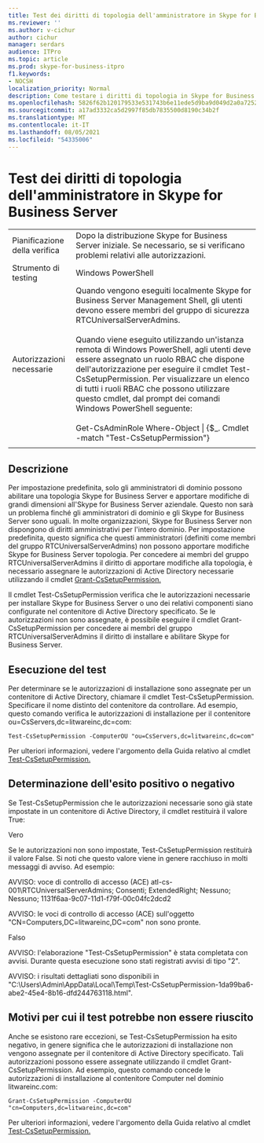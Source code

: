 ```yaml
---
title: Test dei diritti di topologia dell'amministratore in Skype for Business Server
ms.reviewer: ''
ms.author: v-cichur
author: cichur
manager: serdars
audience: ITPro
ms.topic: article
ms.prod: skype-for-business-itpro
f1.keywords:
- NOCSH
localization_priority: Normal
description: Come testare i diritti di topologia in Skype for Business Server
ms.openlocfilehash: 5826f62b120179533e531743b6e11ede5d9ba9d049d2a0a7252e57d6e7f922ea
ms.sourcegitcommit: a17ad3332ca5d2997f85db7835500d8190c34b2f
ms.translationtype: MT
ms.contentlocale: it-IT
ms.lasthandoff: 08/05/2021
ms.locfileid: "54335006"
---
```

# <a name="testing-admin-topology-rights-in-skype-for-business-server"></a>Test dei diritti di topologia dell'amministratore in Skype for Business Server

| | |
|--|--|
|Pianificazione della verifica|Dopo la distribuzione Skype for Business Server iniziale. Se necessario, se si verificano problemi relativi alle autorizzazioni.|
|Strumento di testing|Windows PowerShell|
|Autorizzazioni necessarie|Quando vengono eseguiti localmente Skype for Business Server Management Shell, gli utenti devono essere membri del gruppo di sicurezza RTCUniversalServerAdmins.<br/><br/>Quando viene eseguito utilizzando un'istanza remota di Windows PowerShell, agli utenti deve essere assegnato un ruolo RBAC che dispone dell'autorizzazione per eseguire il cmdlet Test-CsSetupPermission. Per visualizzare un elenco di tutti i ruoli RBAC che possono utilizzare questo cmdlet, dal prompt dei comandi Windows PowerShell seguente:<br/><br/>Get-CsAdminRole Where-Object \| {$_. Cmdlet -match "Test-CsSetupPermission"}|
|||

## <a name="description"></a>Descrizione

Per impostazione predefinita, solo gli amministratori di dominio possono abilitare una topologia Skype for Business Server e apportare modifiche di grandi dimensioni all'Skype for Business Server aziendale. Questo non sarà un problema finché gli amministratori di dominio e gli Skype for Business Server sono uguali. In molte organizzazioni, Skype for Business Server non dispongono di diritti amministrativi per l'intero dominio. Per impostazione predefinita, questo significa che questi amministratori (definiti come membri del gruppo RTCUniversalServerAdmins) non possono apportare modifiche Skype for Business Server topologia. Per concedere ai membri del gruppo RTCUniversalServerAdmins il diritto di apportare modifiche alla topologia, è necessario assegnare le autorizzazioni di Active Directory necessarie utilizzando il cmdlet [Grant-CsSetupPermission.](/powershell/module/skype/Grant-CsSetupPermission)
 
Il cmdlet Test-CsSetupPermission verifica che le autorizzazioni necessarie per installare Skype for Business Server o uno dei relativi componenti siano configurate nel contenitore di Active Directory specificato. Se le autorizzazioni non sono assegnate, è possibile eseguire il cmdlet Grant-CsSetupPermission per concedere ai membri del gruppo RTCUniversalServerAdmins il diritto di installare e abilitare Skype for Business Server.

## <a name="running-the-test"></a>Esecuzione del test

Per determinare se le autorizzazioni di installazione sono assegnate per un contenitore di Active Directory, chiamare il cmdlet Test-CsSetupPermission. Specificare il nome distinto del contenitore da controllare. Ad esempio, questo comando verifica le autorizzazioni di installazione per il contenitore ou=CsServers,dc=litwareinc,dc=com:

`Test-CsSetupPermission -ComputerOU "ou=CsServers,dc=litwareinc,dc=com"`

Per ulteriori informazioni, vedere l'argomento della Guida relativo al cmdlet [Test-CsSetupPermission.](/powershell/module/skype/Test-CsSetupPermission)

## <a name="determining-success-or-failure"></a>Determinazione dell'esito positivo o negativo

Se Test-CsSetupPermission che le autorizzazioni necessarie sono già state impostate in un contenitore di Active Directory, il cmdlet restituirà il valore True:

Vero 

Se le autorizzazioni non sono impostate, Test-CsSetupPermission restituirà il valore False. Si noti che questo valore viene in genere racchiuso in molti messaggi di avviso. Ad esempio:

AVVISO: voce di controllo di accesso (ACE) atl-cs-001\RTCUniversalServerAdmins; Consenti; ExtendedRight; Nessuno; Nessuno; 1131f6aa-9c07-11d1-f79f-00c04fc2dcd2 

AVVISO: le voci di controllo di accesso (ACE) sull'oggetto "CN=Computers,DC=litwareinc,DC=com" non sono pronte. 

Falso 

AVVISO: l'elaborazione "Test-CsSetupPermission" è stata completata con avvisi. Durante questa esecuzione sono stati registrati avvisi di tipo "2". 

AVVISO: i risultati dettagliati sono disponibili in "C:\Users\Admin\AppData\Local\Temp\Test-CsSetupPermission-1da99ba6-abe2-45e4-8b16-dfd244763118.html". 

## <a name="reasons-why-the-test-might-have-failed"></a>Motivi per cui il test potrebbe non essere riuscito

Anche se esistono rare eccezioni, se Test-CsSetupPermission ha esito negativo, in genere significa che le autorizzazioni di installazione non vengono assegnate per il contenitore di Active Directory specificato. Tali autorizzazioni possono essere assegnate utilizzando il cmdlet Grant-CsSetupPermission. Ad esempio, questo comando concede le autorizzazioni di installazione al contenitore Computer nel dominio litwareinc.com:

`Grant-CsSetupPermission -ComputerOU "cn=Computers,dc=litwareinc,dc=com"`

Per ulteriori informazioni, vedere l'argomento della Guida relativo al cmdlet [Test-CsSetupPermission.](/powershell/module/skype/Test-CsSetupPermission)